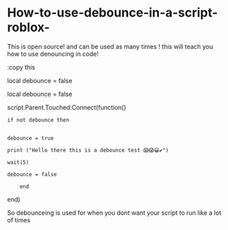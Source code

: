 # How-to-use-debounce-in-a-script-roblox-
This is open source! and can be used as many times ! this will teach you how to use denouncing in code!  






:copy this 

local debounce = false 

local debounce = false 



script.Parent.Touched:Connect(function()
	
	if not debounce then 
		
	
	debounce = true 
	
	print ("Hello there this is a debounce test 😱😱😀✔")
	
	wait(5)
	
	debounce = false 
		
		end 
	
end)


So debounceing is used for when you dont want your script to run like a lot of times 

